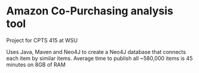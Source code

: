 # Amazon Co-Purchasing analysis tool

Project for CPTS 415 at WSU 

Uses Java, Maven and Neo4J to create a Neo4J database that connects each item by similar items.
Average time to publish all ~580,000 items is 45 minutes on 8GB of RAM
